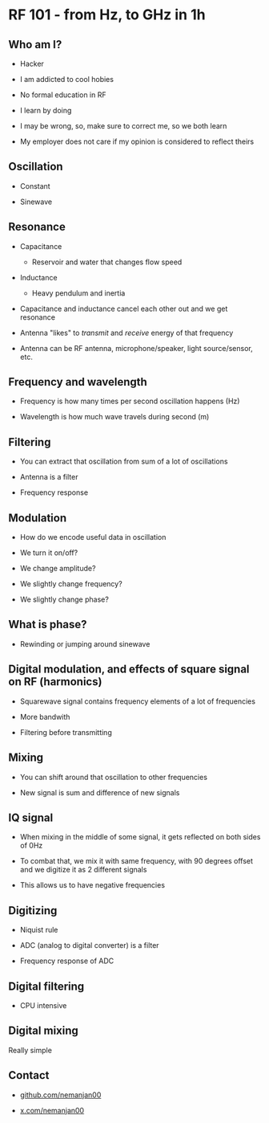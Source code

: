 # RF 101 - from Hz, to GHz in 1h

## Who am I?

* Hacker

* I am addicted to cool hobies

* No formal education in RF

* I learn by doing

* I may be wrong, so, make sure to correct me, so we both learn

* My employer does not care if my opinion is considered to reflect theirs

## Oscillation

* Constant

* Sinewave

## Resonance

* Capacitance

    * Reservoir and water that changes flow speed

* Inductance

    * Heavy pendulum and inertia

* Capacitance and inductance cancel each other out and we get resonance

* Antenna "likes" to *transmit* and *receive* energy of that frequency

* Antenna can be RF antenna, microphone/speaker, light source/sensor, etc.

## Frequency and wavelength

* Frequency is how many times per second oscillation happens (Hz)

* Wavelength is how much wave travels during second (m)

## Filtering

* You can extract that oscillation from sum of a lot of oscillations

* Antenna is a filter

* Frequency response

## Modulation

* How do we encode useful data in oscillation

* We turn it on/off?

* We change amplitude?

* We slightly change frequency?

* We slightly change phase?

## What is phase?

* Rewinding or jumping around sinewave

## Digital modulation, and effects of square signal on RF (harmonics)

* Squarewave signal contains frequency elements of a lot of frequencies

* More bandwith

* Filtering before transmitting

## Mixing

* You can shift around that oscillation to other frequencies

* New signal is sum and difference of new signals

## IQ signal

* When mixing in the middle of some signal, it gets reflected on both sides of 0Hz

* To combat that, we mix it with same frequency, with 90 degrees offset and we digitize it as 2 different signals

* This allows us to have negative frequencies

## Digitizing

* Niquist rule

* ADC (analog to digital converter) is a filter

* Frequency response of ADC

## Digital filtering

* CPU intensive

## Digital mixing

Really simple

## Contact

* [github.com/nemanjan00](https://github.com/nemanjan00)

* [x.com/nemanjan00](https://x.com/nemanjan00)
